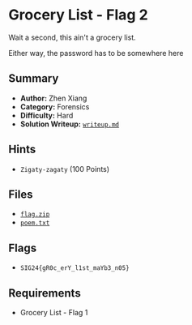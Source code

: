 # Grocery List - Flag 2

Wait a second, this ain't a grocery list.

Either way, the password has to be somewhere here

## Summary
- **Author:** Zhen Xiang
- **Category:** Forensics
- **Difficulty:** Hard
- **Solution Writeup:** [`writeup.md`](./soln/writeup.md)

## Hints
- `Zigaty-zagaty` (100 Points)

## Files
- [`flag.zip`](./dist/flag.zip)
- [`poem.txt`](./dist/poem.txt)

## Flags
- `SIG24{gR0c_erY_l1st_maYb3_n05}`

## Requirements
- Grocery List - Flag 1
